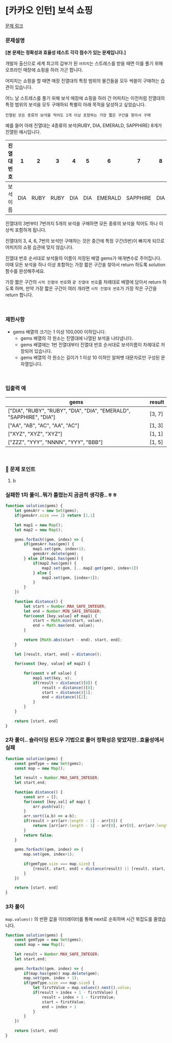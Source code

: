 # [카카오 인턴] 보석 쇼핑

[문제 링크](https://school.programmers.co.kr/learn/courses/30/lessons/67258)

### 문제설명

**[본 문제는 정확성과 효율성 테스트 각각 점수가 있는 문제입니다.]**

개발자 출신으로 세계 최고의 갑부가 된 `어피치`는 스트레스를 받을 때면 이를 풀기 위해 오프라인 매장에 쇼핑을 하러 가곤 합니다.

어피치는 쇼핑을 할 때면 매장 진열대의 특정 범위의 물건들을 모두 싹쓸이 구매하는 습관이 있습니다.

어느 날 스트레스를 풀기 위해 보석 매장에 쇼핑을 하러 간 어피치는 이전처럼 진열대의 특정 범위의 보석을 모두 구매하되 특별히 아래 목적을 달성하고 싶었습니다.

`진열된 모든 종류의 보석을 적어도 1개 이상 포함하는 가장 짧은 구간을 찾아서 구매`

예를 들어 아래 진열대는 4종류의 보석(RUBY, DIA, EMERALD, SAPPHIRE) 8개가 진열된 예시입니다.

| 진열대 번호 | 1 | 2 | 3 | 4 | 5 | 6 | 7 | 8 |
| --- | --- | --- | --- | --- | --- | --- | --- | --- |
| 보석 이름 | DIA | RUBY | RUBY | DIA | DIA | EMERALD | SAPPHIRE | DIA |

진열대의 3번부터 7번까지 5개의 보석을 구매하면 모든 종류의 보석을 적어도 하나 이상씩 포함하게 됩니다.

진열대의 3, 4, 6, 7번의 보석만 구매하는 것은 중간에 특정 구간(5번)이 빠지게 되므로 어피치의 쇼핑 습관에 맞지 않습니다.

진열대 번호 순서대로 보석들의 이름이 저장된 배열 gems가 매개변수로 주어집니다. 이때 모든 보석을 하나 이상 포함하는 가장 짧은 구간을 찾아서 return 하도록 solution 함수를 완성해주세요.

가장 짧은 구간의 `시작 진열대 번호`와 `끝 진열대 번호`를 차례대로 배열에 담아서 return 하도록 하며, 만약 가장 짧은 구간이 여러 개라면 `시작 진열대 번호`가 가장 작은 구간을 return 합니다.

<br/>

### 제한사항

- gems 배열의 크기는 1 이상 100,000 이하입니다.
    - gems 배열의 각 원소는 진열대에 나열된 보석을 나타냅니다.
    - gems 배열에는 1번 진열대부터 진열대 번호 순서대로 보석이름이 차례대로 저장되어 있습니다.
    - gems 배열의 각 원소는 길이가 1 이상 10 이하인 알파벳 대문자로만 구성된 문자열입니다.

<br/>

### ****입출력 예****

| gems | result |
| --- | --- |
| ["DIA", "RUBY", "RUBY", "DIA", "DIA", "EMERALD", "SAPPHIRE", "DIA"] | [3, 7] |
| ["AA", "AB", "AC", "AA", "AC"] | [1, 3] |
| ["XYZ", "XYZ", "XYZ"] | [1, 1] |
| ["ZZZ", "YYY", "NNNN", "YYY", "BBB"] | [1, 5] |

<br/>

### 📕 문제 포인트

1. b

### 실패한 1차 풀이..뭐가 틀렸는지 곰곰히 생각중..ㅎㅎ

```jsx
function solution(gems) {
    let gemsArr = new Set(gems);
    if(gemsArr.size === 1) return [1,1] 
    
    let map1 = new Map();
    let map2 = new Map();
    
    gems.forEach((gem, index) => {
        if(gemsArr.has(gem)) {
            map1.set(gem, index+1);
            gemsArr.delete(gem);
        } else if(map1.has(gem)) {
            if(map2.has(gem)) {
                map2.set(gem, [...map2.get(gem), index+1])
            } else {
                map2.set(gem, [index+1]);
            }
        }
    })
    
    function distance() {
        let start = Number.MAX_SAFE_INTEGER;
        let end = Number.MIN_SAFE_INTEGER;
        for(const [key,value] of map1) {
            start = Math.min(start, value);
            end = Math.max(end, value);
        }
        
        return [Math.abs(start - end), start, end];
    }
    
    let [result, start, end] = distance();
    
    for(const [key, value] of map2) {
        
        for(const v of value) {
            map1.set(key, v);
            if(result > distance()[0]) {
                result = distance()[0];
                start = distance()[1];
                end = distance()[2];
            }
        }
    }
    
    return [start, end]
}
```

### 2차 풀이.. 슬라이딩 윈도우 기법으로 풀어 정확성은 맞았지만..효율성에서 실패

```jsx
function solution(gems) {
    const gemType = new Set(gems);
    const map = new Map();
    
    let result = Number.MAX_SAFE_INTEGER;
    let start,end;
    
    function distance() {
        const arr = [];
        for(const [key,val] of map) {
            arr.push(val);
        }
        arr.sort((a,b) => a-b);
        if(result > arr[arr.length - 1] - arr[0]) {
            return [arr[arr.length - 1] - arr[0], arr[0], arr[arr.length - 1]];
        }
        return false;
    }
     
    gems.forEach((gem, index) => {
        map.set(gem, index+1);
        
        if(gemType.size === map.size) {
            [result, start, end] = distance(result) || [result, start, end]
        }
    })
    
    return [start, end]
}
```

### 3차 풀이

`map.values()` 의 반환 값을 이터레이터를 통해 next로 순회하며 시간 복잡도를 줄였습니다.
```jsx
function solution(gems) {
    const gemType = new Set(gems);
    const map = new Map();
    
    let result = Number.MAX_SAFE_INTEGER;
    let start,end;
     
    gems.forEach((gem, index) => {
        if(map.has(gem)) map.delete(gem);
        map.set(gem, index + 1);
        if(gemType.size === map.size) {
            let firstValue = map.values().next().value;
            if(result > index + 1 - firstValue) {
                result = index + 1 - firstValue;
                start = firstValue;
                end = index + 1
            }
        }
    })
    
    return [start, end]
}
```